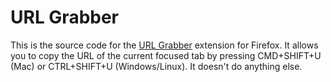 # URL Grabber

This is the source code for the [URL Grabber](https://addons.mozilla.org/en-US/firefox/addon/url-grabber/) extension for Firefox. It allows you to copy the URL of the current focused tab by pressing CMD+SHIFT+U (Mac) or CTRL+SHIFT+U (Windows/Linux). It doesn't do anything else.

